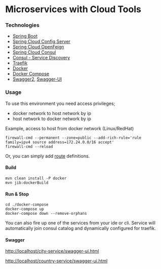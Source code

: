 
# Microservices with Cloud Tools 

### Technologies

- [Spring Boot](https://spring.io/projects/spring-boot)
- [Spring Cloud Config Server](https://spring.io/projects/spring-cloud-config)
- [Spring Cloud OpenFeign](https://spring.io/projects/spring-cloud-openfeign)
- [Spring Cloud Consul](https://spring.io/projects/spring-cloud-consul)
- [Consul - Service Discovery](https://www.consul.io/)
- [Traefik](https://traefik.io/)
- [Docker](https://www.docker.com/)
- [Docker Compose](https://docs.docker.com/compose/)
- [Swagger2](https://github.com/springfox/springfox/springfox-swagger2), [Swagger-UI](https://github.com/springfox/springfox/springfox-ui) 


### Usage

To use this environment you need access privileges;
- docker network to host network by ip
- host network to docker network by ip

Example, access to host from docker network (Linux/RedHat)

```console
firewall-cmd --permanent --zone=public --add-rich-rule='rule family=ipv4 source address=172.24.0.0/16 accept' 
firewall-cmd --reload
```
Or, you can simply add [route](http://man7.org/linux/man-pages/man8/route.8.html) definitions.

#### Build
```console
mvn clean install -P docker 
mvn jib:dockerBuild
```

#### Run & Stop
```console
cd ./docker-compose
docker-compose up 
docker-compose down --remove-orphans
```

You can also fire up one of the services from your ide or cli. Service will automatically join consul catalog and dynamically configured for traefik.

#### Swagger

[http://localhost/city-service/swagger-ui.html](http://localhost/city-service/swagger-ui.html)

[http://localhost/country-service/swagger-ui.html](http://localhost/country-service/swagger-ui.html)

